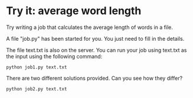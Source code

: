 # Try it: average word length
Try writing a job that calculates the average length of words in a file.

A file "job.py" has been started for you. You just need to fill in the details.

The file text.txt is also on the server. You can run your job using text.txt as the input using the following command:

`python job1.py text.txt`

There are two different solutions provided. Can you see how they differ?

`python job2.py text.txt`
